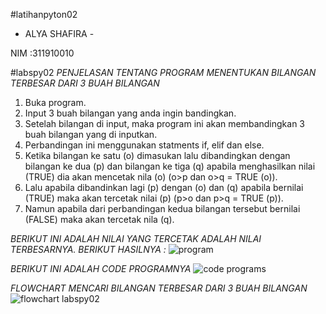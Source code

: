 #latihanpyton02
- ALYA SHAFIRA -

NIM :311910010

#labspy02 _PENJELASAN TENTANG PROGRAM MENENTUKAN BILANGAN TERBESAR DARI 3 BUAH BILANGAN_

1. Buka program.
2. Input 3 buah bilangan yang anda ingin bandingkan.
3. Setelah bilangan di input, maka program ini akan membandingkan 3 buah bilangan yang di inputkan.
4. Perbandingan ini menggunakan statments if, elif dan else.
5. Ketika bilangan ke satu (o) dimasukan lalu dibandingkan dengan bilangan ke dua (p) dan bilangan ke tiga (q) apabila menghasilkan nilai (TRUE) dia akan mencetak nila (o) (o>p dan o>q = TRUE (o)).
6. Lalu apabila dibandinkan lagi (p) dengan (o) dan (q) apabila bernilai (TRUE) maka akan tercetak nilai (p) (p>o dan p>q = TRUE (p)).   
7. Namun apabila dari perbandingan kedua bilangan tersebut bernilai (FALSE) maka akan tercetak nila (q).



_BERIKUT INI ADALAH NILAI YANG TERCETAK ADALAH NILAI TERBESARNYA. BERIKUT HASILNYA :_
![program](https://user-images.githubusercontent.com/56963083/67743902-a3919480-fa52-11e9-9f12-320aa9056d81.PNG)

_BERIKUT INI ADALAH CODE PROGRAMNYA_
![code programs](https://user-images.githubusercontent.com/56963083/67744139-421df580-fa53-11e9-913d-dbd265e24ade.PNG)

_FLOWCHART MENCARI BILANGAN TERBESAR DARI 3 BUAH BILANGAN_
![flowchart labspy02](https://user-images.githubusercontent.com/56963083/67744721-df2d5e00-fa54-11e9-88b6-0da8d0ed37bd.PNG)

